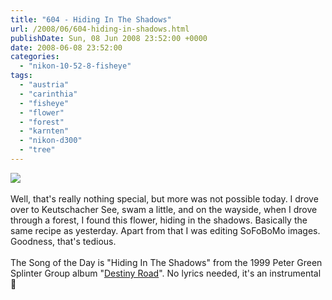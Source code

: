 ```yaml
---
title: "604 - Hiding In The Shadows"
url: /2008/06/604-hiding-in-shadows.html
publishDate: Sun, 08 Jun 2008 23:52:00 +0000
date: 2008-06-08 23:52:00
categories: 
  - "nikon-10-52-8-fisheye"
tags: 
  - "austria"
  - "carinthia"
  - "fisheye"
  - "flower"
  - "forest"
  - "karnten"
  - "nikon-d300"
  - "tree"
---
```

<a href="https://d25zfm9zpd7gm5.cloudfront.net/1200x1200/2008/20080608_164244.JPG" target="_blank"><img src="https://d25zfm9zpd7gm5.cloudfront.net/0600x0600/2008/20080608_164244.JPG"/></a><br/><br/>Well, that's really nothing special, but more was not possible today. I drove over to Keutschacher See, swam a little, and on the wayside, when I drove through a forest, I found this flower, hiding in the shadows. Basically the same recipe as yesterday. Apart from that I was editing SoFoBoMo images. Goodness, that's tedious.<br/><br/>The Song of the Day is "Hiding In The Shadows" from the 1999 Peter Green Splinter Group album "<a href="http://www.amazon.com/Destiny-Peter-Green-Splinter-Group/dp/B000983WWQ" target="_blank">Destiny Road</a>". No lyrics needed, it's an instrumental 🙂
